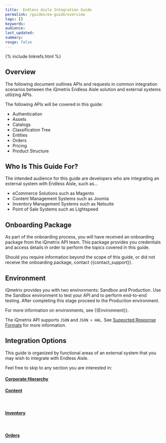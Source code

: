 ```yaml
---
title:  Endless Aisle Integration Guide
permalink: /guides/ea-guide/overview
tags: []
keywords: 
audience: 
last_updated: 
summary: 
rouge: false
---
```


{% include linkrefs.html %}

## Overview

The following document outlines APIs and requests in common integration scenarios between the iQmetrix Endless Aisle solution and external systems utilizing APIs.

The following APIs will be covered in this guide:

* Authentication
* Assets
* Catalogs
* Classification Tree
* Entities
* Orders
* Pricing
* Product Structure

## Who Is This Guide For? 

The intended audience for this guide are developers who are integrating an external system with Endless Aisle, such as...

* eCommerce Solutions such as Magento
* Content Management Systems such as Joomla
* Inventory Management Systems such as Netsuite
* Point of Sale Systems such as Lightspeed

## Onboarding Package

As part of the onboarding process, you will have received an onboarding package from the iQmetrix API team. This package provides you credentials and access details in order to perform the topics covered in this guide. 

Should you require information beyond the scope of this guide, or did not receive the onboarding package, contact {{contact_support}}.

## Environment

iQmetrix provides you with two environments: Sandbox and Production. 
Use the Sandbox environment to test your API and to perform end-to-end testing. After completing this stage proceed to the Production environment.

For more information on environments, see {{Environment}}.

The iQmetrix API supports `JSON` and `JSON + HAL`. See [Supported Response Formats](/api/getting-started) for more information.

## Integration Options

This guide is organized by functional areas of an external system that you may wish to integrate with Endless Aisle.

Feel free to skip to any section you are interested in:

<div id="page-selector">
  <div class="row">
    <span class="col-md-6 text-center">
      <a href="http://melissakendall.github.io/documentation-testing/guides/ea-guide/corporate-hierarchy">
        <span class="col-md-12">
          <h4>Corporate Hierarchy</h4>
        </span>        
        <span class="col-md-12">
          <i class="fa fa-map-marker fa-4x"></i>
        </span>
      </a>
    </span>
    <span class="col-md-6 text-center">
      <a href="http://melissakendall.github.io/documentation-testing/guides/ea-guide/content">
        <span class="col-md-12">
          <h4>Content</h4><br/>
        </span>             
        <span class="col-md-12">
          <i class="fa fa-list-alt fa-4x"></i>
        </span>
      </a>    
    </span> 
  </div> 
  <div class="row">
    <span class="col-md-6 text-center">
      <a href="http://melissakendall.github.io/documentation-testing/guides/ea-guide/inventory">
        <span class="col-md-12">
          <h4>Inventory</h4><br/>
        </span>             
        <span class="col-md-12">
          <i class="fa fa-barcode fa-4x"></i>
        </span>
      </a>       
    </span>  
    <span class="col-md-6 text-center">
      <a href="http://melissakendall.github.io/documentation-testing/guides/ea-guide/orders">
        <span class="col-md-12">
          <h4>Orders</h4><br/>
        </span>             
        <span class="col-md-12">
          <i class="fa fa-file-text-o fa-4x"></i>
        </span>
      </a>   
    </span>  
  </div>
</div>